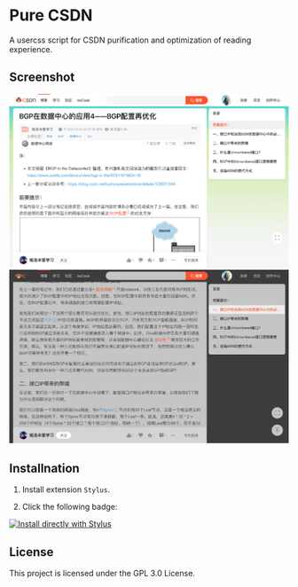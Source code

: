 # Pure CSDN

A usercss script for CSDN purification and optimization of reading experience.

## Screenshot

![screenshot light](./.github/assets/screenshot_light.png)
![screenshot dark](./.github/assets/screenshot_dark.png)

## Installnation

1. Install extension `Stylus`.

2. Click the following badge:

[![Install directly with Stylus](https://img.shields.io/badge/Install%20directly%20with-Stylus-00adad.svg)](https://github.com/cworld1/pure-csdn/raw/main/pure-csdn.user.css)

## License

This project is licensed under the GPL 3.0 License.
